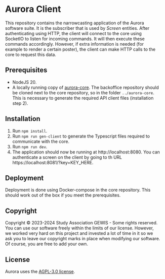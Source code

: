 # Aurora Client
This repository contains the narrowcasting application of the Aurora software suite.
It is the subscriber that is used by _Screen_ entities.
After authenticating using HTTP, the client will connect to the core using SocketIO
to listen for incoming commands. It will then execute these commands accordingly.
However, if extra information is needed (for example to render a certain poster),
the client can make HTTP calls to the core to request this data.

## Prerequisites
- NodeJS 20.
- A locally running copy of [aurora-core](https://github.com/gewis/narrowcasting-core).
  The backoffice repository should be cloned next to the core repository, so in the folder `../aurora-core`.
  This is necessary to generate the required API client files (installation step 2).

## Installation
1. Run `npm install`.
2. Run `npm run gen-client` to generate the Typescript files required to communicate with the core.
3. Run `npm run dev`.
4. The application should now be running at http://localhost:8080.
You can authenticate a screen on the client by going to th URL https://localhost:8081/?key=KEY_HERE.

## Deployment
Deployment is done using Docker-compose in the core repository.
This should work out of the box if you meet the prerequisites.

## Copyright
Copyright © 2023-2024 Study Association GEWIS - Some rights reserved.
You can use our software freely within the limits of our license.
However, we worked very hard on this project and invested a lot of time in it
so we ask you to leave our copyright marks in place when modifying our software.
Of course, you are free to add your own.

## License
Aurora uses the [AGPL-3.0 license](LICENSE).
